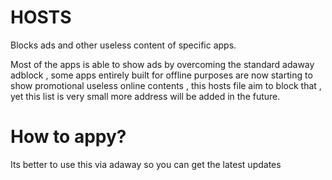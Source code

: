 # HOSTS
Blocks ads and other useless content of specific apps.

Most of the apps is able to show ads by overcoming the standard adaway adblock , some apps entirely built for offline purposes are now starting to show promotional useless online contents , this hosts file aim to block that , yet this list is very small more address will be added in the future.

# How to appy?

Its better to use this via adaway so you can get the latest updates
